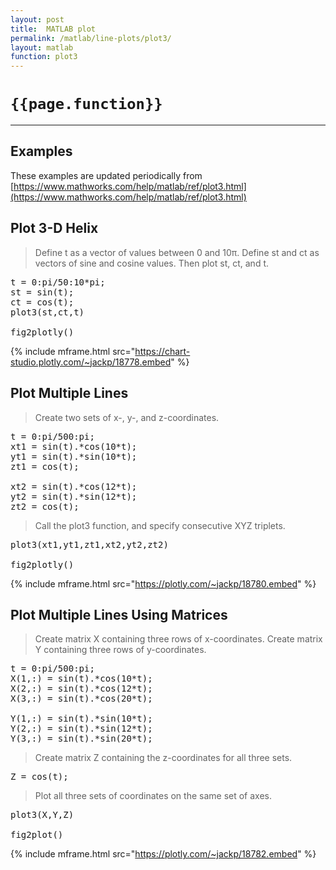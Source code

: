 ```yaml
---
layout: post
title:  MATLAB plot
permalink: /matlab/line-plots/plot3/
layout: matlab
function: plot3
---
```


# `{{page.function}}`

***

## Examples

These examples are updated periodically from [https://www.mathworks.com/help/matlab/ref/plot3.html](https://www.mathworks.com/help/matlab/ref/plot3.html)

<!--------------------- EXAMPLE BREAK ------------------------->
## Plot 3-D Helix

> Define t as a vector of values between 0 and 10π. Define st and ct as vectors of sine and cosine values. Then plot st, ct, and t.

<pre class="mcode">
t = 0:pi/50:10*pi;
st = sin(t);
ct = cos(t);
plot3(st,ct,t)

fig2plotly()
</pre>

{% include mframe.html src="https://chart-studio.plotly.com/~jackp/18778.embed" %}

<!--------------------- EXAMPLE BREAK ------------------------->
## Plot Multiple Lines

> Create two sets of x-, y-, and z-coordinates.

<pre class="mcode">
t = 0:pi/500:pi;
xt1 = sin(t).*cos(10*t);
yt1 = sin(t).*sin(10*t);
zt1 = cos(t);

xt2 = sin(t).*cos(12*t);
yt2 = sin(t).*sin(12*t);
zt2 = cos(t);
</pre>

> Call the plot3 function, and specify consecutive XYZ triplets.

<pre class="mcode">
plot3(xt1,yt1,zt1,xt2,yt2,zt2)

fig2plotly()
</pre>

{% include mframe.html src="https://plotly.com/~jackp/18780.embed" %}

<!--------------------- EXAMPLE BREAK ------------------------->
## Plot Multiple Lines Using Matrices

> Create matrix X containing three rows of x-coordinates. Create matrix Y containing three rows of y-coordinates.

<pre class="mcode">
t = 0:pi/500:pi;
X(1,:) = sin(t).*cos(10*t);
X(2,:) = sin(t).*cos(12*t);
X(3,:) = sin(t).*cos(20*t);

Y(1,:) = sin(t).*sin(10*t);
Y(2,:) = sin(t).*sin(12*t);
Y(3,:) = sin(t).*sin(20*t);
</pre>

> Create matrix Z containing the z-coordinates for all three sets.

<pre class="mcode">
Z = cos(t);
</pre>

> Plot all three sets of coordinates on the same set of axes.

<pre class="mcode">
plot3(X,Y,Z)

fig2plot()
</pre>

{% include mframe.html src="https://plotly.com/~jackp/18782.embed" %}



